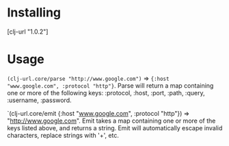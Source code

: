 Installing
==========
[clj-url "1.0.2"]

Usage
=====

`(clj-url.core/parse "http://www.google.com")` => `{:host "www.google.com", :protocol "http"}`. Parse will return a map containing one or more of the following keys: :protocol, :host, :port, :path, :query, :username, :password. 

`(clj-url.core/emit {:host "www.google.com", :protocol "http"}) => "http://www.google.com". Emit takes a map containing one or more of the keys listed above, and returns a string. Emit will automatically escape invalid characters, replace strings with '+', etc. 